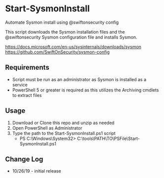 # Start-SysmonInstall
Automate Sysmon install using @swiftonsecurity config

This script downloads the Sysmon installation files and the @swiftonsecurity Sysmon configuration file and installs Sysmon.

https://docs.microsoft.com/en-us/sysinternals/downloads/sysmon
https://github.com/SwiftOnSecurity/sysmon-config

## Requirements
* Script must be run as an administrator as Sysmon is installed as a service
* PowerShell 5 or greater is required as this utilizes the Archiving cmdlets to extract files

## Usage
1. Download or Clone this repo and unzip as needed
2. Open PowerShell as Administrator
3. Type the path to the Start-SysmonInstall.ps1 script
    * PS C:\Windows\System32> C:\tools\PATH\TO\PSFile\Start-SysmonInstall.ps1


## Change Log
* 10/26/19 - initial release
